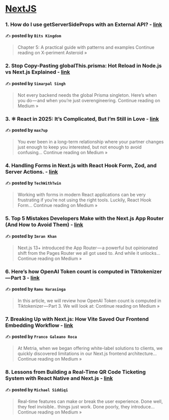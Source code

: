
<h1><a href=https://medium.com/tag/nextjs/recommended target="_blank" rel="noopener noreferrer">NextJS</a></h1>
<h3>1. How do I use getServerSideProps with an External API? - <a href="https://medium.com/x-periment-asteroid/how-do-i-use-getserversideprops-with-an-external-api-8f47487b3e28?source=rss------nextjs-5" target="_blank" rel="noopener noreferrer">link</a></h3>

✍️ **posted by `Bits Kingdom`**

<blockquote>Chapter 5: A practical guide with patterns and examples
Continue reading on X-periment Asteroid »</blockquote>

<h3>2.  Stop Copy-Pasting globalThis.prisma: Hot Reload in Node.js vs Next.js Explained - <a href="https://medium.com/@simarpalsingh13/stop-copy-pasting-globalthis-prisma-hot-reload-in-node-js-vs-next-js-explained-e664ec6ced23?source=rss------nextjs-5" target="_blank" rel="noopener noreferrer">link</a></h3>

✍️ **posted by `Simarpal Singh`**

<blockquote>Not every backend needs the global Prisma singleton. Here’s when you do — and when you’re just overengineering.
Continue reading on Medium »</blockquote>

<h3>3. ⚛️ React in 2025: It’s Complicated, But I’m Still in Love - <a href="https://medium.com/@max7up/%EF%B8%8F-react-in-2025-its-complicated-but-i-m-still-in-love-7a025ab6ddb1?source=rss------nextjs-5" target="_blank" rel="noopener noreferrer">link</a></h3>

✍️ **posted by `max7up`**

<blockquote>You ever been in a long-term relationship where your partner changes just enough to keep you interested, but not enough to avoid confusing…
Continue reading on Medium »</blockquote>

<h3>4. Handling Forms in Next.js with React Hook Form, Zod, and Server Actions. - <a href="https://medium.com/@techwithtwin/handling-forms-in-next-js-with-react-hook-form-zod-and-server-actions-e148d4dc6dc1?source=rss------nextjs-5" target="_blank" rel="noopener noreferrer">link</a></h3>

✍️ **posted by `TechWithTwin`**

<blockquote>Working with forms in modern React applications can be very frustrating if you’re not using the right tools. Luckily, React Hook Form…
Continue reading on Medium »</blockquote>

<h3>5. Top 5 Mistakes Developers Make with the Next.js App Router (And How to Avoid Them) - <a href="https://imrankhani.medium.com/top-5-mistakes-developers-make-with-the-next-js-app-router-and-how-to-avoid-them-3587497a351f?source=rss------nextjs-5" target="_blank" rel="noopener noreferrer">link</a></h3>

✍️ **posted by `Imran Khan`**

<blockquote>Next.js 13+ introduced the App Router — a powerful but opinionated shift from the Pages Router we all got used to. And while it unlocks…
Continue reading on Medium »</blockquote>

<h3>6. Here’s how OpenAI Token count is computed in Tiktokenizer — Part 3 - <a href="https://medium.com/@ramunarasinga/heres-how-openai-token-count-is-computed-in-tiktokenizer-part-3-b54c882ff640?source=rss------nextjs-5" target="_blank" rel="noopener noreferrer">link</a></h3>

✍️ **posted by `Ramu Narasinga`**

<blockquote>In this article, we will review how OpenAI Token count is computed in Tiktokenizer — Part 3. We will look at:
Continue reading on Medium »</blockquote>

<h3>7. Breaking Up with Next.js: How Vite Saved Our Frontend Embedding Workflow - <a href="https://medium.com/@topofgr/breaking-up-with-next-js-how-vite-saved-our-frontend-embedding-workflow-f8db40e1276f?source=rss------nextjs-5" target="_blank" rel="noopener noreferrer">link</a></h3>

✍️ **posted by `Franco Galeano Roca`**

<blockquote>At Metria, when we began offering white-label solutions to clients, we quickly discovered limitations in our Next.js frontend architecture…
Continue reading on Medium »</blockquote>

<h3>8. Lessons from Building a Real-Time QR Code Ticketing System with React Native and Next.js - <a href="https://medium.com/@devrmichael/lessons-from-building-a-real-time-qr-code-ticketing-system-with-react-native-and-next-js-48bbcc26edfa?source=rss------nextjs-5" target="_blank" rel="noopener noreferrer">link</a></h3>

✍️ **posted by `Michael Siddiqi`**

<blockquote>Real-time features can make or break the user experience. Done well, they feel invisible.. things just work. Done poorly, they introduce…
Continue reading on Medium »</blockquote>

